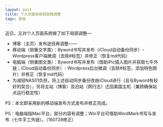 ```yaml
---
layout: post
title: 个人页面系统局部微调整
tags: 其他
---
```


近日，又对个人页面系统做了如下局部调整—

- 博客（主页）发布途径再调整——
 - 移动端（侧重文字类）：Byword书写并发布（iCloud自动备份同步）- Wordpress客户端微调（去除#标签）并修正（恢复md代码）
 - 电脑端（侧重图文类）：Byword书写并发布（借助iPic插入图片并获取七牛外链；iCloud自动备份同步）- Wordpress后台微调（去除#标签，添加特色图片）并修正（恢复md代码）
- 为减轻NAS01负担，将上述自动同步备份改由iCloud进行（且与Byword有较好的契合），另将主站（博客）及旧站（网行志）迁回美国主机（兼顾确保站点运行稳定性）

PS：本文即采用新的移动端发布方式发布并修正完成。

PS：电脑端指Mac平台，部分内容有调整；Win平台可借助WordMark书写与发布（七牛手工外链）。（160728修正）

